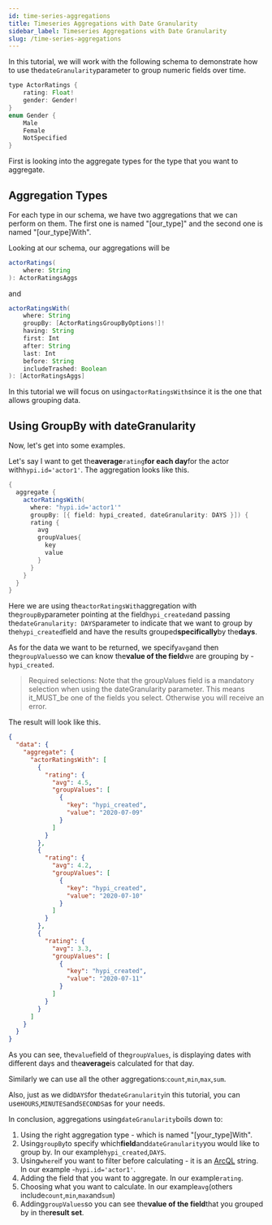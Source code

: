 ```yaml
---
id: time-series-aggregations
title: Timeseries Aggregations with Date Granularity
sidebar_label: Timeseries Aggregations with Date Granularity
slug: /time-series-aggregations
---
```


In this tutorial, we will work with the following schema to demonstrate how to use the`dateGranularity`parameter to group numeric fields over time.
```java
type ActorRatings {
    rating: Float!
    gender: Gender!
}
enum Gender {
    Male
    Female
    NotSpecified
}
```
First is looking into the aggregate types for the type that you want to aggregate.

## Aggregation Types

For each type in our schema, we have two aggregations that we can perform on them. The first one is named "\[our\_type\]" and the second one is named "\[our\_type\]With".

Looking at our schema, our aggregations will be

```java
actorRatings(
    where: String
): ActorRatingsAggs
```
and
```java
actorRatingsWith(
    where: String
    groupBy: [ActorRatingsGroupByOptions!]!
    having: String
    first: Int
    after: String
    last: Int
    before: String
    includeTrashed: Boolean
): [ActorRatingsAggs]
```
In this tutorial we will focus on using`actorRatingsWith`since it is the one that allows grouping data.

## Using GroupBy with dateGranularity

Now, let's get into some examples.

Let's say I want to get the**average**`rating`**for each day**for the actor with`hypi.id='actor1'`. The aggregation looks like this.
```java
{
  aggregate {
    actorRatingsWith(
      where: "hypi.id='actor1'"
      groupBy: [{ field: hypi_created, dateGranularity: DAYS }]) {
      rating {
        avg
        groupValues{
          key
          value
        }
      }
    }
  }
}
```

Here we are using the`actorRatingsWith`aggregation with the`groupBy`parameter pointing at the field`hypi_created`and passing the`dateGranularity: DAYS`parameter to indicate that we want to group by the`hypi_created`field and have the results grouped**specifically**by the**days**.

As for the data we want to be returned, we specify`avg`and then the`groupValues`so we can know the**value of the field**we are grouping by -`hypi_created`.

> Required selections:
> Note that the groupValues field is a mandatory selection when using the dateGranularity parameter. This means it_MUST_be one of the fields you select. Otherwise you will receive an error.

The result will look like this.

```json
{
  "data": {
    "aggregate": {
      "actorRatingsWith": [
        {
          "rating": {
            "avg": 4.5,
            "groupValues": [
              {
                "key": "hypi_created",
                "value": "2020-07-09"
              }
            ]
          }
        },
        {
          "rating": {
            "avg": 4.2,
            "groupValues": [
              {
                "key": "hypi_created",
                "value": "2020-07-10"
              }
            ]
          }
        },
        {
          "rating": {
            "avg": 3.3,
            "groupValues": [
              {
                "key": "hypi_created",
                "value": "2020-07-11"
              }
            ]
          }
        }
      ]
    }
  }
}
```

As you can see, the`value`field of the`groupValues`, is displaying dates with different days and the**average**is calculated for that day.

Similarly we can use all the other aggregations:`count`,`min`,`max`,`sum`.

Also, just as we did`DAYS`for the`dateGranularity`in this tutorial, you can use`HOURS`,`MINUTES`and`SECONDS`as for your needs.

In conclusion, aggregations using`dateGranularity`boils down to:

1.  Using the right aggregation type - which is named "\[your_type\]With".
2.  Using`groupBy`to specify which**field**and`dateGranularity`you would like to group by. In our example`hypi_created`,`DAYS`.
3.  Using`where`if you want to filter before calculating - it is an [ArcQL](/arcql) string. In our example -`hypi.id='actor1'`.
4.  Adding the field that you want to aggregate. In our example`rating`.
5.  Choosing what you want to calculate. In our example`avg`(others include`count`,`min`,`max`and`sum`)
6.  Adding`groupValues`so you can see the**value of the field**that you grouped by in the**result set**.